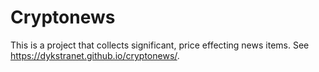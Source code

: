 # Cryptonews
This is a project that collects significant, price effecting news items. 
See https://dykstranet.github.io/cryptonews/.
